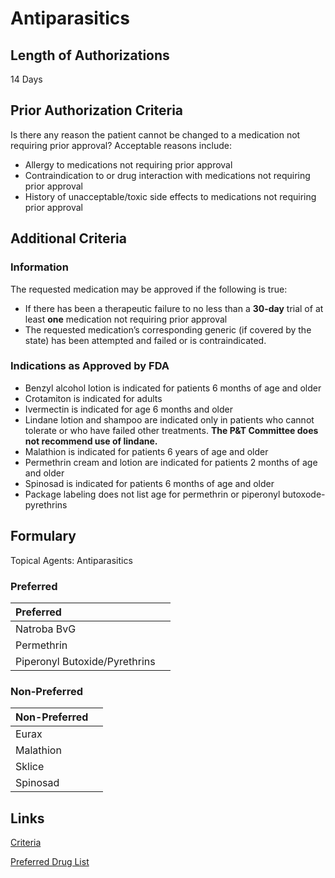 # Antiparasitics

## Length of Authorizations

14 Days

## Prior Authorization Criteria

Is there any reason the patient cannot be changed to a medication not requiring prior approval? Acceptable reasons include:

-   Allergy to medications not requiring prior approval
-   Contraindication to or drug interaction with medications not requiring prior approval
-   History of unacceptable/toxic side effects to medications not requiring prior approval

## Additional Criteria
### Information

The requested medication may be approved if the following is true:

-   If there has been a therapeutic failure to no less than a **30-day** trial of at least **one** medication not requiring prior approval
-   The requested medication’s corresponding generic (if covered by the state) has been attempted and failed or is contraindicated.

### Indications as Approved by FDA

-   Benzyl alcohol lotion is indicated for patients 6 months of age and older
-   Crotamiton is indicated for adults
-   Ivermectin is indicated for age 6 months and older
-   Lindane lotion and shampoo are indicated only in patients who cannot tolerate or who have failed other treatments. **The P&T Committee does not recommend use of lindane.**
-   Malathion is indicated for patients 6 years of age and older
-   Permethrin cream and lotion are indicated for patients 2 months of age and older
-   Spinosad is indicated for patients 6 months of age and older
-   Package labeling does not list age for permethrin or piperonyl butoxode-pyrethrins

## Formulary

Topical Agents: Antiparasitics

### Preferred

| Preferred                     |      |
| :---------------------------- | ---: |
| Natroba BvG                   |      |
| Permethrin                    |      |
| Piperonyl Butoxide/Pyrethrins |      |

### Non-Preferred

| Non-Preferred |      |
| :------------ | ---: |
| Eurax         |      |
| Malathion     |      |
| Sklice        |      |
| Spinosad      |      |

## Links

[Criteria](https://pharmacy.medicaid.ohio.gov/sites/default/files/20220415_UPDL_Criteria_FINAL_.pdf#page=98)

[Preferred Drug List](https://pharmacy.medicaid.ohio.gov/sites/default/files/20220701_UPDL_FINAL.pdf#page=31)